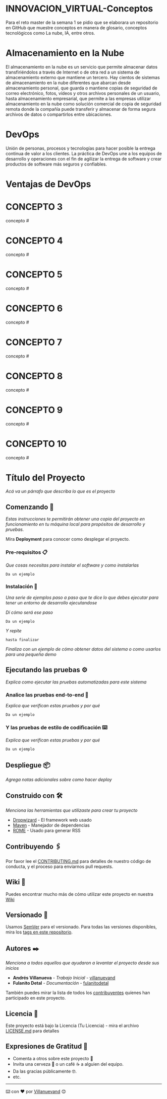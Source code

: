 # INNOVACION_VIRTUAL-Conceptos
Para el reto master de la semana 1 se pidio que se elaborara un repositorio en GitHub que muestre conceptos en manera de glosario, conceptos tecnológicos como La nube, IA, entre otros.

# Almacenamiento en la Nube
   El almacenamiento en la nube es un servicio que permite almacenar datos transfiriéndolos a través de Internet o de otra red a un sistema de almacenamiento externo que mantiene un tercero. Hay cientos de sistemas de almacenamiento en la nube diferentes que abarcan desde almacenamiento personal, que guarda o mantiene copias de seguridad de correo electrónico, fotos, vídeos y otros archivos personales de un usuario, hasta almacenamiento empresarial, que permite a las empresas utilizar almacenamiento en la nube como  solución comercial de copia de seguridad remota donde la compañía puede transferir y almacenar de forma segura archivos de datos o compartirlos entre ubicaciones.
  
# DevOps
  Unión de personas, procesos y tecnologías para hacer posible la entrega continua de valor a los clientes. La práctica de DevOps une a los equipos de desarrollo y operaciones con el fin de agilizar la entrega de software y crear productos de software más seguros y confiables.
  
  # Ventajas de DevOps
  
  
  

# CONCEPTO 3
  concepto #

# CONCEPTO 4
  concepto #

# CONCEPTO 5
  concepto #

# CONCEPTO 6
  concepto #

# CONCEPTO 7
  concepto #

# CONCEPTO 8
  concepto #

# CONCEPTO 9
  concepto #

# CONCEPTO 10
  concepto #
  


# Título del Proyecto

_Acá va un párrafo que describa lo que es el proyecto_

## Comenzando 🚀

_Estas instrucciones te permitirán obtener una copia del proyecto en funcionamiento en tu máquina local para propósitos de desarrollo y pruebas._

Mira **Deployment** para conocer como desplegar el proyecto.


### Pre-requisitos 📋

_Que cosas necesitas para instalar el software y como instalarlas_

```
Da un ejemplo
```

### Instalación 🔧

_Una serie de ejemplos paso a paso que te dice lo que debes ejecutar para tener un entorno de desarrollo ejecutandose_

_Dí cómo será ese paso_

```
Da un ejemplo
```

_Y repite_

```
hasta finalizar
```

_Finaliza con un ejemplo de cómo obtener datos del sistema o como usarlos para una pequeña demo_

## Ejecutando las pruebas ⚙️

_Explica como ejecutar las pruebas automatizadas para este sistema_

### Analice las pruebas end-to-end 🔩

_Explica que verifican estas pruebas y por qué_

```
Da un ejemplo
```

### Y las pruebas de estilo de codificación ⌨️

_Explica que verifican estas pruebas y por qué_

```
Da un ejemplo
```

## Despliegue 📦

_Agrega notas adicionales sobre como hacer deploy_

## Construido con 🛠️

_Menciona las herramientas que utilizaste para crear tu proyecto_

* [Dropwizard](http://www.dropwizard.io/1.0.2/docs/) - El framework web usado
* [Maven](https://maven.apache.org/) - Manejador de dependencias
* [ROME](https://rometools.github.io/rome/) - Usado para generar RSS

## Contribuyendo 🖇️

Por favor lee el [CONTRIBUTING.md](https://gist.github.com/villanuevand/xxxxxx) para detalles de nuestro código de conducta, y el proceso para enviarnos pull requests.

## Wiki 📖

Puedes encontrar mucho más de cómo utilizar este proyecto en nuestra [Wiki](https://github.com/tu/proyecto/wiki)

## Versionado 📌

Usamos [SemVer](http://semver.org/) para el versionado. Para todas las versiones disponibles, mira los [tags en este repositorio](https://github.com/tu/proyecto/tags).

## Autores ✒️

_Menciona a todos aquellos que ayudaron a levantar el proyecto desde sus inicios_

* **Andrés Villanueva** - *Trabajo Inicial* - [villanuevand](https://github.com/villanuevand)
* **Fulanito Detal** - *Documentación* - [fulanitodetal](#fulanito-de-tal)

También puedes mirar la lista de todos los [contribuyentes](https://github.com/your/project/contributors) quíenes han participado en este proyecto. 

## Licencia 📄

Este proyecto está bajo la Licencia (Tu Licencia) - mira el archivo [LICENSE.md](LICENSE.md) para detalles

## Expresiones de Gratitud 🎁

* Comenta a otros sobre este proyecto 📢
* Invita una cerveza 🍺 o un café ☕ a alguien del equipo. 
* Da las gracias públicamente 🤓.
* etc.



---
⌨️ con ❤️ por [Villanuevand](https://github.com/Villanuevand) 😊
